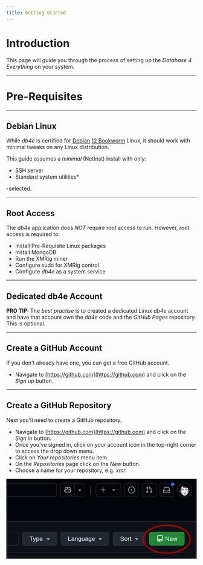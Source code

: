 ```yaml
---
title: Getting Started
---
```


# Introduction

This page will guide you through the process of setting up the *Database 4 Everything* on your system.

---

# Pre-Requisites

---

## Debian Linux

While *db4e* is certified for [Debian](https://debian.org) [12 Bookworm](https://cdimage.debian.org/debian-cd/current/amd64/iso-cd/debian-12.11.0-amd64-netinst.iso) Linux, it should work with minimal tweaks on any Linux distribution.

This guide assumes a *minimal* (NetInst) install with only:

  * SSH server
  * Standard system utilities* 

-selected.

---

## Root Access

The *db4e* application does *NOT* require root access to run. However, root access is required to:

* Install Pre-Requisite Linux packages
* Install MongoDB
* Run the XMRig miner 
* Configure sudo for XMRig control
* Configure *db4e* as a system service

---

## Dedicated db4e Account

**PRO TIP:** The *best practise* is to created a dedicated Linux *db4e* account and have that account own the *db4e* code and the *GitHub Pages* repository. This is optional.

---

## Create a GitHub Account

If you don't already have one, you can get a free GitHub account.

* Navigate to [https://github.com](https://github.com) and click on the *Sign up* button.

---

## Create a GitHub Repository

Next you'll need to create a GitHub repository.

* Navigate to [https://github.com](https://github.com) and click on the *Sign in* button.
* Once you've signed in, click on your account icon in the top-right corner to access the drop down menu. 
* Click on *Your repositories* menu item
* On the *Repositories* page click on the *New* button.
* Choose a name for your repository, e.g. *xmr*.

![GitHub new repository](/images/github_new_repo.png)